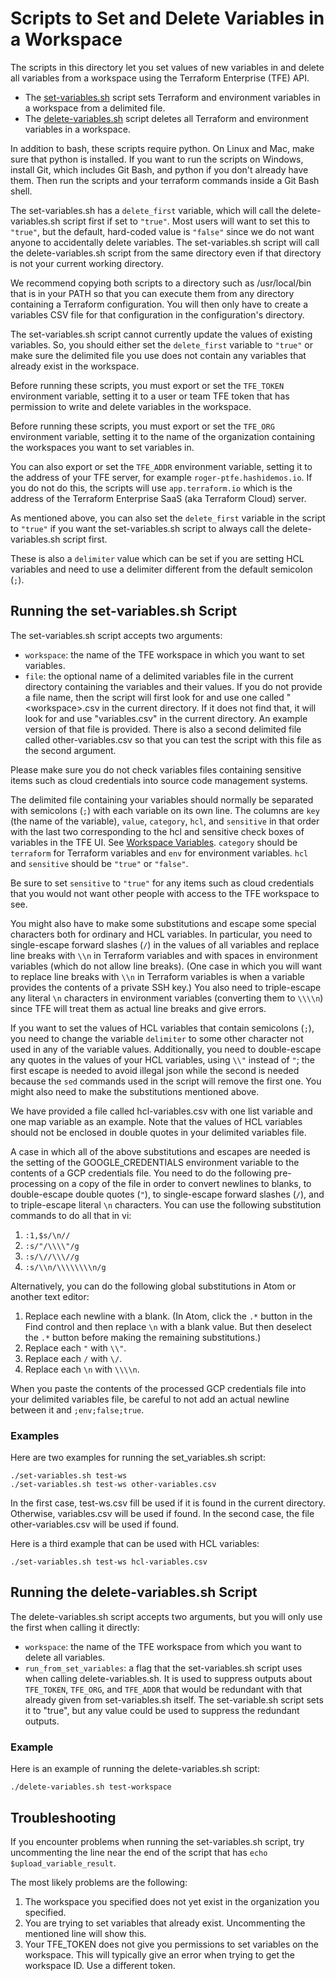 # Scripts to Set and Delete Variables in a Workspace
The scripts in this directory let you set values of new variables in and delete all variables from a workspace using the Terraform Enterprise (TFE) API.

* The [set-variables.sh](./set-variables.sh) script sets Terraform and environment variables in a workspace from a delimited file.
* The [delete-variables.sh](./delete-variables.sh) script deletes all Terraform and environment variables in a workspace.

In addition to bash, these scripts require python. On Linux and Mac, make sure that python is installed. If you want to run the scripts on Windows, install Git, which includes Git Bash, and python if you don't already have them. Then run the scripts and your terraform commands inside a Git Bash shell.

The set-variables.sh has a `delete_first` variable, which will call the delete-variables.sh script first if set to `"true"`. Most users will want to set this to `"true"`, but the default, hard-coded value is `"false"` since we do not want anyone to accidentally delete variables. The set-variables.sh script will call the delete-variables.sh script from the same directory even if that directory is not your current working directory.

We recommend copying both scripts to a directory such as /usr/local/bin that is in your PATH so that you can execute them from any directory containing a Terraform configuration. You will then only have to create a variables CSV file for that configuration in the configuration's directory.

The set-variables.sh script cannot currently update the values of existing variables. So, you should either set the `delete_first` variable to `"true"` or make sure the delimited file you use does not contain any variables that already exist in the workspace.

Before running these scripts, you must export or set the `TFE_TOKEN` environment variable, setting it to a user or team TFE token that has permission to write and delete variables in the workspace.

Before running these scripts, you must export or set the `TFE_ORG` environment variable, setting it to the name of the organization containing the workspaces you want to set variables in.

You can also export or set the `TFE_ADDR` environment variable, setting it to the address of your TFE server, for example `roger-ptfe.hashidemos.io`. If you do not do this, the scripts will use `app.terraform.io` which is the address of the Terraform Enterprise SaaS (aka Terraform Cloud) server.

As mentioned above, you can also set the `delete_first` variable in the script to `"true"` if you want the set-variables.sh script to always call the delete-variables.sh script first.

These is also a `delimiter` value which can be set if you are setting HCL variables and need to use a delimiter different from the default semicolon (`;`).

## Running the set-variables.sh Script
The set-variables.sh script accepts two arguments:
* `workspace`: the name of the TFE workspace in which you want to set variables.
* `file`: the optional name of a delimited variables file in the current directory containing the variables and their values. If you do not provide a file name, then the script will first look for and use one called "\<workspace\>.csv in the current directory. If it does not find that, it will look for and use "variables.csv" in the current directory. An example version of that file is provided. There is also a second delimited file called other-variables.csv so that you can test the script with this file as the second argument.

Please make sure you do not check variables files containing sensitive items such as cloud credentials into source code management systems.

The delimited file containing your variables should normally be separated with semicolons (`;`) with each variable on its own line. The columns are `key` (the name of the variable), `value`, `category`, `hcl`, and `sensitive` in that order with the last two corresponding to the hcl and sensitive check boxes of variables in the TFE UI. See [Workspace Variables](https://www.terraform.io/docs/enterprise/workspaces/variables.html). `category` should be `terraform` for Terraform variables and `env` for environment variables. `hcl` and `sensitive` should be `"true"` or `"false"`.

Be sure to set `sensitive` to `"true"` for any items such as cloud credentials that you would not want other people with access to the TFE workspace to see.

You might also have to make some substitutions and escape some special characters both for ordinary and HCL variables. In particular, you need to single-escape forward slashes (`/`) in the values of all variables and replace line breaks with `\\n` in Terraform variables and with spaces in environment variables (which do not allow line breaks). (One case in which you will want to replace line breaks with `\\n` in Terraform variables is when a variable provides the contents of a private SSH key.) You also need to triple-escape any literal `\n` characters in environment variables (converting them to `\\\\n`) since TFE will treat them as actual line breaks and give errors.

If you want to set the values of HCL variables that contain semicolons (`;`), you need to change the variable `delimiter` to some other character not used in any of the variable values. Additionally, you need to double-escape any quotes in the values of your HCL variables, using `\\"` instead of `"`; the first escape is needed to avoid illegal json while the second is needed because the `sed` commands used in the script will remove the first one. You might also need to make the substitutions mentioned above.

We have provided a file called hcl-variables.csv with one list variable and one map variable as an example. Note that the values of HCL variables should not be enclosed in double quotes in your delimited variables file.

A case in which all of the above substitutions and escapes are needed is the setting of the GOOGLE_CREDENTIALS environment variable to the contents of a GCP credentials file. You need to do the following pre-processing on a copy of the file in order to convert newlines to blanks, to double-escape double quotes (`"`), to single-escape forward slashes (`/`), and to triple-escape literal `\n` characters.  You can use the following substitution commands to do all that in vi:
1. `:1,$s/\n//`
1. `:s/"/\\\\"/g`
1. `:s/\//\\\//g`
1. `:s/\\n/\\\\\\\\n/g`

Alternatively, you can do the following global substitutions in Atom or another text editor:
1. Replace each newline with a blank. (In Atom, click the `.*` button in the Find control and then replace `\n` with a blank value. But then deselect the `.*` button before making the remaining substitutions.)
1. Replace each `"` with `\\"`.
1. Replace each `/` with `\/`.
1. Replace each `\n` with `\\\\n`.

When you paste the contents of the processed GCP credentials file into your delimited variables file, be careful to not add an actual newline between it and `;env;false;true`.

### Examples
Here are two examples for running the set_variables.sh script:
```
./set-variables.sh test-ws
./set-variables.sh test-ws other-variables.csv
```
In the first case, test-ws.csv fill be used if it is found in the current directory. Otherwise, variables.csv will be used if found. In the second case, the file other-variables.csv will be used if found.

Here is a third example that can be used with HCL variables:
```
./set-variables.sh test-ws hcl-variables.csv
```

## Running the delete-variables.sh Script
The delete-variables.sh script accepts two arguments, but you will only use the first when calling it directly:
* `workspace`: the name of the TFE workspace from which you want to delete all variables.
* `run_from_set_variables`: a flag that the set-variables.sh script uses when calling delete-variables.sh. It is used to suppress outputs about `TFE_TOKEN`, `TFE_ORG`, and `TFE_ADDR` that would be redundant with that already given from set-variables.sh itself. The set-variable.sh script sets it to "true", but any value could be used to suppress the redundant outputs.

### Example
Here is an example of running the delete-variables.sh script:
```
./delete-variables.sh test-workspace
```

## Troubleshooting
If you encounter problems when running the set-variables.sh script, try uncommenting the line near the end of the script that has `echo $upload_variable_result`.

The most likely problems are the following:
1. The workspace you specified does not yet exist in the organization you specified.
1. You are trying to set variables that already exist. Uncommenting the mentioned line will show this.
1. Your TFE_TOKEN does not give you permissions to set variables on the workspace. This will typically give an error when trying to get the workspace ID. Use a different token.
